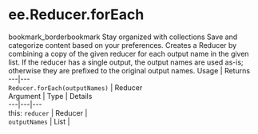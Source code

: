  
#  ee.Reducer.forEach
bookmark_borderbookmark Stay organized with collections  Save and categorize content based on your preferences.
Creates a Reducer by combining a copy of the given reducer for each output name in the given list. If the reducer has a single output, the output names are used as-is; otherwise they are prefixed to the original output names.
Usage | Returns  
---|---  
`Reducer.forEach(outputNames)` | Reducer  
Argument | Type | Details  
---|---|---  
this: `reducer` | Reducer |   
`outputNames` | List |   
